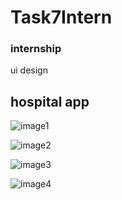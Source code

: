 # Task7Intern
### internship
ui design
## hospital app

![image1](https://mostaql.hsoubcdn.com/uploads/429866-JLbjb-1521376783-Screenshot_1521374692.png)

![image2](https://mostaql.hsoubcdn.com/uploads/429866-GK8ks-1521376784-Screenshot_1521374700.png)

![image3](https://mostaql.hsoubcdn.com/uploads/429866-LlWFJ-1521376784-Screenshot_1521374697.png)

![image4](https://mostaql.hsoubcdn.com/uploads/429866-Exr5r-1521376784-Screenshot_1521374705.png)
